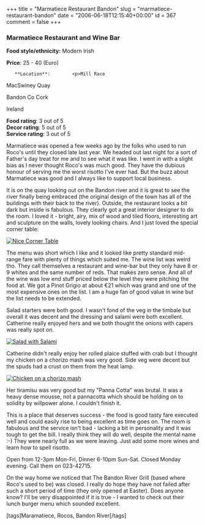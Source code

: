 +++
title = "Marmatiece Restaurant Bandon"
slug = "marmatiece-restaurant-bandon"
date = "2006-06-18T12:15:40+00:00"
id = 367
comment = false
+++

  <div class='hreview'>         

### Marmatiece Restaurant and Wine Bar

**Food style/ethnicity:** Modern Irish

**Price**: 25 - 40        (Euro)

       **Location**:        <p>Mill Race

MacSwiney Quay

Bandon               Co Cork

Ireland
      </p>        <div>**Food rating**: <span class="rating">3</span> out of 5<div class="sb-fullstar"> </div><div class="sb-fullstar"> </div><div class="sb-fullstar"> </div><div class="sb-emptystar"> </div><div class="sb-emptystar"> </div></div>    <div>**Decor rating**: <span class="rating">5</span> out of 5<div class="sb-fullstar"> </div><div class="sb-fullstar"> </div><div class="sb-fullstar"> </div><div class="sb-fullstar"> </div><div class="sb-fullstar"> </div></div>   <div>**Service rating**: <span class="rating">3</span> out of 5<div class="sb-fullstar"> </div><div class="sb-fullstar"> </div><div class="sb-fullstar"> </div><div class="sb-emptystar"> </div><div class="sb-emptystar"> </div></div>   <div class='description'>

Marmatiece was opened a few weeks ago by the folks who used to run Roco's until they closed late last year. We headed out last night for a sort of Father's day treat for me and to see what it was like. I went in with a slight bias as I never thought Roco's was much good. They have the dubious honour of serving me the worst risotto I've ever had. But the buzz about Marmatiece was good and I always like to support local business.

It is on the quay looking out on the Bandon river and it is great to see the river finally being embraced (the original design of the town has all of the buildings with their back to the river). Outside, the restaurant looks a bit dark but inside is fabulous. They clearly got a great interior designer to do the room. I loved it - bright, airy, mix of wood and tiled floors, interesting art and sculpture on the walls, lovely looking chairs. And I just loved the special corner table: 

[![Nice Corner Table](http://static.flickr.com/78/169476960_840bb1c88f.jpg)](http://www.flickr.com/photos/bandon1/169476960/ "Photo Sharing")

The menu was short which I like and it looked like pretty standard mid-range fare with plenty of things which suited me. The wine list was weird tho. They call themselves a restaurant and wine-bar but they only have 8 or 9 whites and the same number of reds. That makes zero sense. And all of the wine was low end stuff priced below the level they were pitching the food at. We got a Pinot Grigio at about €21 which was grand and one of the most expensive ones on the list. I am a huge fan of good value in wine but the list needs to be extended.

Salad starters were both good. I wasn't fond of the veg in the timbale but overall it was decent and the dressing and salami were both excellent. Catherine really enjoyed hers and we both thought the onions with capers was really spot on.

[![Salad with Salami](http://static.flickr.com/69/169477042_f3975b3f99.jpg)](http://www.flickr.com/photos/bandon1/169477042/ "Photo Sharing")

Catherine didn't really enjoy her rolled plaice stuffed with crab but I thought my chicken on a chorizo mash was very good. Side veg were decent but the spuds had a crust on them from the heat lamp.

[![Chicken on a chorizo mash](http://static.flickr.com/75/169476808_03b9421de4.jpg)](http://www.flickr.com/photos/bandon1/169476808/ "Photo Sharing")

Her tiramisu was very good but my "Panna Cotta" was brutal. It was a heavy dense mousse, not a pannacotta which should be holding on to solidity by willpower alone. I couldn't finish it.

This is a place that deserves success - the food is good tasty fare executed well and could easily rise to being excellent as time goes on. The room is fabulous and the service isn't bad - lacking a bit in personality and it was tough to get the bill. I really think they will do well, despite the mental name :-) They were nearly full as we were leaving. Just add some more wines and learn how to spell risotto.

Open from 12-3pm Mon-Fri, Dinner 6-10pm Sun-Sat. Closed Monday evening. Call them on 023-42715.

On the way home we noticed that The Bandon River Grill (based where Roco's used to be) was closed. I really do hope they have not failed after such a short period of time (they only opened at Easter). Does anyone know? I'll be very disappointed if it is true - I wanted to check out their lunch burger menu which sounded excellent.

[tags]Maramatiece, Rocos, Bandon River[/tags]
</div>     </div>
<script type="application/x-subnode; charset=utf-8">
       <!-- the following is structured blog data for machine readers. -->
       <subnode xmlns:data-view="http://www.w3.org/2003/g/data-view#" data-view:transformation="http://structuredblogging.org/subnode-to-rdf-interpreter.xsl" xmlns="http://www.structuredblogging.org/xmlns#subnode">
            <xml-structured-blog-entry xmlns="http://www.structuredblogging.org/xmlns">
              <generator id="wpsb-1" type="x-wpsb-post" version="1"/><review type="review/restaurant"><subject name="Marmatiece Restaurant and Wine Bar" ethnicity="Modern Irish"><price min="25" max="40" currency="Euro"/><location address="Mill Race" subaddress="MacSwiney Quay" city="Bandon" postcode="Co Cork" country="Ireland"/></subject><foodrating max="5" min="0">3</foodrating><decorrating max="5" min="0">5</decorrating><servicerating max="5" min="0">3</servicerating><description>Marmatiece was opened a few weeks ago by the folks who used to run Roco's until they closed late last year. We headed out last night for a sort of Father's day treat for me and to see what it was like. I went in with a slight bias as I never thought Roco's was much good. They have the dubious honour of serving me the worst risotto I've ever had. But the buzz about Marmatiece was good and I always like to support local business.

It is on the quay looking out on the Bandon river and it is great to see the river finally being embraced (the original design of the town has all of the buildings with their back to the river). Outside, the restaurant looks a bit dark but inside is fabulous. They clearly got a great interior designer to do the room. I loved it - bright, airy, mix of wood and tiled floors, interesting art and sculpture on the walls, lovely looking chairs. And I just loved the special corner table: 

&lt;a href= http://www.flickr.com/photos/bandon1/169476960/  title= Photo Sharing &gt;&lt;img src= http://static.flickr.com/78/169476960_840bb1c88f.jpg  width= 500  height= 375  alt= Nice Corner Table  /&gt;&lt;/a&gt;

The menu was short which I like and it looked like pretty standard mid-range fare with plenty of things which suited me. The wine list was weird tho. They call themselves a restaurant and wine-bar but they only have 8 or 9 whites and the same number of reds. That makes zero sense. And all of the wine was low end stuff priced below the level they were pitching the food at. We got a Pinot Grigio at about €21 which was grand and one of the most expensive ones on the list. I am a huge fan of good value in wine but the list needs to be extended.

Salad starters were both good. I wasn't fond of the veg in the timbale but overall it was decent and the dressing and salami were both excellent. Catherine really enjoyed hers and we both thought the onions with capers was really spot on.

&lt;a href= http://www.flickr.com/photos/bandon1/169477042/  title= Photo Sharing &gt;&lt;img src= http://static.flickr.com/69/169477042_f3975b3f99.jpg  width= 500  height= 375  alt= Salad with Salami  /&gt;&lt;/a&gt;

Catherine didn't really enjoy her rolled plaice stuffed with crab but I thought my chicken on a chorizo mash was very good. Side veg were decent but the spuds had a crust on them from the heat lamp.

&lt;a href= http://www.flickr.com/photos/bandon1/169476808/  title= Photo Sharing &gt;&lt;img src= http://static.flickr.com/75/169476808_03b9421de4.jpg  width= 500  height= 375  alt= Chicken on a chorizo mash  /&gt;&lt;/a&gt;

Her tiramisu was very good but my  Panna Cotta  was brutal. It was a heavy dense mousse, not a pannacotta which should be holding on to solidity by willpower alone. I couldn't finish it.

This is a place that deserves success - the food is good tasty fare executed well and could easily rise to being excellent as time goes on. The room is fabulous and the service isn't bad - lacking a bit in personality and it was tough to get the bill. I really think they will do well, despite the mental name :-) They were nearly full as we were leaving. Just add some more wines and learn how to spell risotto.

Open from 12-3pm Mon-Fri, Dinner 6-10pm Sun-Sat. Closed Monday evening. Call them on 023-42715.

On the way home we noticed that The Bandon River Grill (based where Roco's used to be) was closed. I really do hope they have not failed after such a short period of time (they only opened at Easter). Does anyone know? I'll be very disappointed if it is true - I wanted to check out their lunch burger menu which sounded excellent.

[tags]Maramatiece, Rocos, Bandon River[/tags]</description></review>
            </xml-structured-blog-entry>
       </subnode>
       </script>
